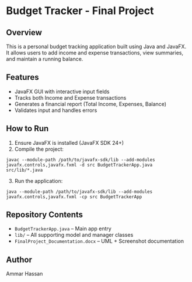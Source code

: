 # Budget Tracker - Final Project

## Overview
This is a personal budget tracking application built using Java and JavaFX. It allows users to add income and expense transactions, view summaries, and maintain a running balance.

## Features
- JavaFX GUI with interactive input fields
- Tracks both Income and Expense transactions
- Generates a financial report (Total Income, Expenses, Balance)
- Validates input and handles errors

## How to Run
1. Ensure JavaFX is installed (JavaFX SDK 24+)
2. Compile the project:
```
javac --module-path /path/to/javafx-sdk/lib --add-modules javafx.controls,javafx.fxml -d src BudgetTrackerApp.java src/lib/*.java
```
3. Run the application:
```
java --module-path /path/to/javafx-sdk/lib --add-modules javafx.controls,javafx.fxml -cp src BudgetTrackerApp
```

## Repository Contents
- `BudgetTrackerApp.java` – Main app entry
- `lib/` – All supporting model and manager classes
- `FinalProject_Documentation.docx` – UML + Screenshot documentation

## Author
Ammar Hassan
